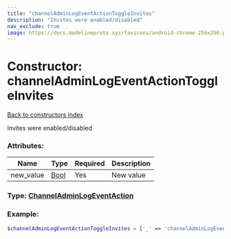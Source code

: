 ```yaml
---
title: "channelAdminLogEventActionToggleInvites"
description: "Invites were enabled/disabled"
nav_exclude: true
image: https://docs.madelineproto.xyz/favicons/android-chrome-256x256.png
---
```

# Constructor: channelAdminLogEventActionToggleInvites  
[Back to constructors index](/API_docs/constructors/index.html)



Invites were enabled/disabled

### Attributes:

| Name     |    Type       | Required | Description |
|----------|---------------|----------|-------------|
|new\_value|[Bool](/API_docs/types/Bool.html) | Yes|New value|



### Type: [ChannelAdminLogEventAction](/API_docs/types/ChannelAdminLogEventAction.html)


### Example:

```php
$channelAdminLogEventActionToggleInvites = ['_' => 'channelAdminLogEventActionToggleInvites', 'new_value' => Bool];
```  

